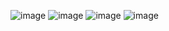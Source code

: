 ![image](https://github.com/Documantation12/ObfuscationChallenges/assets/134162456/6b9b5ef1-7798-4319-bce3-5e2008293fd9)
![image](https://github.com/Documantation12/ObfuscationChallenges/assets/134162456/04d5f44e-ddff-4110-8b35-bb05e2c1c161)
![image](https://github.com/Documantation12/ObfuscationChallenges/assets/134162456/8cec2690-f512-4390-940b-0a5a1da79ddc)
![image](https://github.com/Documantation12/ObfuscationChallenges/assets/134162456/4b11d326-b9f1-4c8f-a911-0acfed593aa5)
